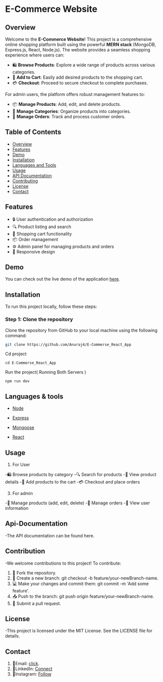 # E-Commerce Website

## Overview

Welcome to the **E-Commerce Website**! This project is a comprehensive online shopping platform built using the powerful **MERN stack** (MongoDB, Express.js, React, Node.js). The website provides a seamless shopping experience where users can:

- 🛍️ **Browse Products**: Explore a wide range of products across various categories.
- 🛒 **Add to Cart**: Easily add desired products to the shopping cart.
- 💳 **Checkout**: Proceed to secure checkout to complete purchases.

For admin users, the platform offers robust management features to:

- 📦 **Manage Products**: Add, edit, and delete products.
- 📂 **Manage Categories**: Organize products into categories.
- 📑 **Manage Orders**: Track and process customer orders.

## Table of Contents

- [Overview](#overview)
- [Features](#features)
- [Demo](#demo)
- [Installation](#installation)
- [Languages and Tools](#Languages&tools)
- [Usage](#usage)
- [API Documentation](#api-documentation)
- [Contributing](#Contribution)
- [License](#License)
- [Contact](#contact)

## Features

- 🔒 User authentication and authorization
- 🔍 Product listing and search
- 🛒 Shopping cart functionality
- 📦 Order management
- ⚙️ Admin panel for managing products and orders
- 📱 Responsive design

## Demo

You can check out the live demo of the application [here](http://your-demo-url.com).

## Installation

To run this project locally, follow these steps:

### Step 1: Clone the repository

Clone the repository from GitHub to your local machine using the following command:

```bash
git clone https://github.com/Anuraj4/E-Commerse_React_App

```
Cd project

```
cd E-Commerse_React_App

```
Run the project( Running Both Servers )
```
npm run dev

```

## Languages & tools

- [Node](https://nodejs.org/en/)

- [Express](https://expressjs.com/)

- [Mongoose](https://mongoosejs.com/)

- [React](https://reactjs.org/)


## Usage

1) For User
   
  -🛍️ Browse products by category
  -🔍 Search for products
  -📄 View product details
  -🛒 Add products to the cart
  -💳 Checkout and place orders

3) For admin
  
  -📝 Manage products (add, edit, delete)
  -📂 Manage orders
  -👤 View user information


## Api-Documentation

-The API documentation can be found here.


## Contribution

-We welcome contributions to this project! To contribute:

1) 🍴 Fork the repository.
2) 🌿 Create a new branch: git checkout -b feature/your-newBranch-name.
3) 💻 Make your changes and commit them: git commit -m 'Add some feature'.
4) 📤 Push to the branch: git push origin feature/your-newBranch-name.
5) 🔁 Submit a pull request.

## License

-This project is licensed under the MIT License. See the LICENSE file for details.

## Contact

1) 📧Email: [click](anurajvenkatpurwar@gmail.com).
2) 💼LinkedIn: [Connect](https://www.linkedin.com/in/anuraj-venkatpurwar/)
3) 📸Instagram: [Follow](https://www.instagram.com/a_n_u_r_a_j_70/)





